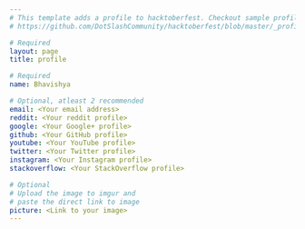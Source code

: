 ```yaml
---
# This template adds a profile to hacktoberfest. Checkout sample profile at
# https://github.com/DotSlashCommunity/hacktoberfest/blob/master/_profile/ksdme.md

# Required
layout: page
title: profile

# Required
name: Bhavishya

# Optional, atleast 2 recommended
email: <Your email address>
reddit: <Your reddit profile>
google: <Your Google+ profile>
github: <Your GitHub profile> 
youtube: <Your YouTube profile>
twitter: <Your Twitter profile>
instagram: <Your Instagram profile>
stackoverflow: <Your StackOverflow profile>

# Optional
# Upload the image to imgur and
# paste the direct link to image
picture: <Link to your image>
---
```


